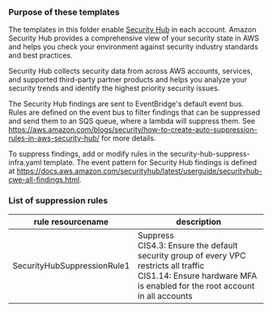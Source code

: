 ### Purpose of these templates
The templates in this folder enable
[Security Hub](https://docs.aws.amazon.com/securityhub/latest/userguide/what-is-securityhub.html)
in each account. Amazon Security Hub provides a comprehensive view of your security state in AWS
and helps you check your environment against security industry standards and best practices.

Security Hub collects security data from across AWS accounts, services, and supported third-party
partner products and helps you analyze your security trends and identify the highest priority
security issues.

The Security Hub findings are sent to EventBridge's default event bus. Rules are defined on the event bus
to filter findings that can be suppressed and send them to an SQS queue, where a lambda will suppress them.
See https://aws.amazon.com/blogs/security/how-to-create-auto-suppression-rules-in-aws-security-hub/ for
more details.

To suppress findings, add or modify rules in the security-hub-suppress-infra.yaml template. The event pattern
for Security Hub findings is defined at https://docs.aws.amazon.com/securityhub/latest/userguide/securityhub-cwe-all-findings.html.

### List of suppression rules
| rule resourcename | description |
| --- | --- |
| SecurityHubSuppressionRule1 | Suppress<br>CIS4.3: Ensure the default security group of every VPC restricts all traffic<br>CIS1.14: Ensure hardware MFA is enabled for the root account<br>in all accounts |
